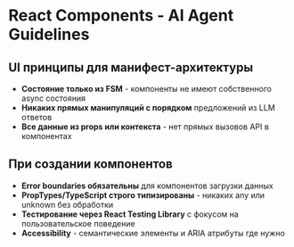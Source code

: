 # React Components - AI Agent Guidelines

## UI принципы для манифест-архитектуры
- **Состояние только из FSM** - компоненты не имеют собственного async состояния
- **Никаких прямых манипуляций с порядком** предложений из LLM ответов
- **Все данные из props или контекста** - нет прямых вызовов API в компонентах

## При создании компонентов
- **Error boundaries обязательны** для компонентов загрузки данных
- **PropTypes/TypeScript строго типизированы** - никаких any или unknown без обработки
- **Тестирование через React Testing Library** с фокусом на пользовательское поведение
- **Accessibility** - семантические элементы и ARIA атрибуты где нужно